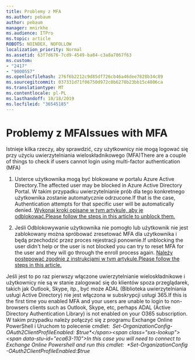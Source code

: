 ```yaml
---
title: Problemy z MFA
ms.author: pebaum
author: pebaum
manager: mnirkhe
ms.audience: ITPro
ms.topic: article
ROBOTS: NOINDEX, NOFOLLOW
localization_priority: Normal
ms.assetid: 63f7d676-7cd9-4549-ba84-c3a8a7867f63
ms.custom:
- "2417"
- "9000557"
ms.openlocfilehash: 276f6b2212c9d85df726cb46a46dee7828b34c89
ms.sourcegitcommit: 037331d71f06750d972c0b6278b23bb15c4806ca
ms.translationtype: MT
ms.contentlocale: pl-PL
ms.lasthandoff: 10/18/2019
ms.locfileid: "36545185"
---
```

# <a name="issues-with-mfa"></a><span data-ttu-id="eca63-102">Problemy z MFA</span><span class="sxs-lookup"><span data-stu-id="eca63-102">Issues with MFA</span></span>
<span data-ttu-id="eca63-103">Istnieje kilka rzeczy, aby sprawdzić, czy użytkownicy nie mogą logować się przy użyciu uwierzytelniania wieloskładnikowego (MFA)</span><span class="sxs-lookup"><span data-stu-id="eca63-103">There are a couple of things to check if users cannot login using multi-factor authentication (MFA)</span></span>

1. <span data-ttu-id="eca63-104">Usterce użytkownika mogą być blokowane w portalu Azure Active Directory.</span><span class="sxs-lookup"><span data-stu-id="eca63-104">The affected user may be blocked in Azure Active Directory Portal.</span></span> <span data-ttu-id="eca63-105">W takim przypadku uwierzytelnianie prób dla tego konkretnego użytkownika zostanie automatycznie odrzucone.</span><span class="sxs-lookup"><span data-stu-id="eca63-105">If that is the case, Authentication attempts for that specific user will be automatically denied.</span></span> [<span data-ttu-id="eca63-106">Wykonaj kroki opisane w tym artykule, aby je odblokować.</span><span class="sxs-lookup"><span data-stu-id="eca63-106">Please follow the steps in this article to unblock them.</span></span>](https://docs.microsoft.com/azure/active-directory/authentication/howto-mfa-mfasettings#block-and-unblock-users)

2. <span data-ttu-id="eca63-107">Jeśli Odblokowywanie użytkownika nie pomogło lub użytkownik nie jest zablokowany można spróbować zresetować MFA dla użytkownika i będą przechodzić przez proces rejestracji ponownie.</span><span class="sxs-lookup"><span data-stu-id="eca63-107">If unblocking the user didn't help or the user is not blocked you can try to reset MFA for the user and they will go through the enroll process again.</span></span> [<span data-ttu-id="eca63-108">Należy postępować zgodnie z instrukcjami w tym artykule.</span><span class="sxs-lookup"><span data-stu-id="eca63-108">Please follow the steps in this article.</span></span>](https://docs.microsoft.com/azure/active-directory/authentication/howto-mfa-userdevicesettings#require-users-to-provide-contact-methods-again)

<span data-ttu-id="eca63-109">Jeśli jest to po raz pierwszy włączone uwierzytelnianie wieloskładnikowe i użytkownicy nie są w stanie zalogować się do klientów spoza przeglądarek, takich jak Outlook, Skype, itp., być może ADAL (Biblioteka uwierzytelniania usługi Active Directory) nie jest włączona w subskrypcji usługi 365.</span><span class="sxs-lookup"><span data-stu-id="eca63-109">If this is the first time you enabled MFA and your users are unable to login to non-browsers clients such as Outlook, Skype, etc, perhaps ADAL (Active Directory Authentication Library) is not enabled on your O365 subscription.</span></span> <span data-ttu-id="eca63-110">W takim przypadku należy połączyć się z programu Exchange Online PowerShell i Uruchom to polecenie cmdlet:  *Set-OrganizationConfig-OAuth2ClientProfileEnabled: $true*</span><span class="sxs-lookup"><span data-stu-id="eca63-110">In this case you will need to connect to Exchange Online Powershell and run this cmdlet:  *Set-OrganizationConfig -OAuth2ClientProfileEnabled:$true*</span></span>
